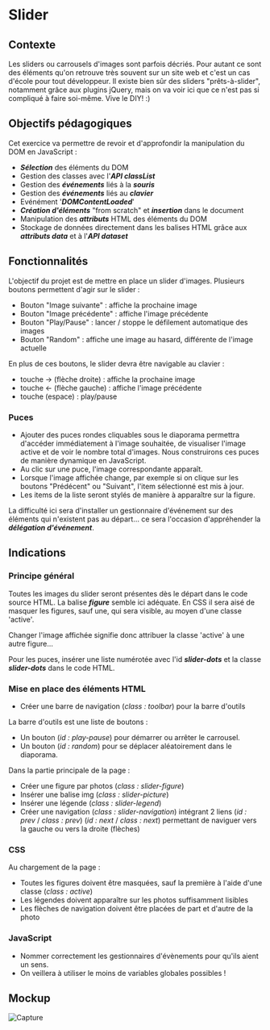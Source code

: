 # Slider
## Contexte
Les sliders ou carrousels d'images sont parfois décriés. Pour autant ce sont des éléments qu'on retrouve très souvent sur un site web
et c'est un cas d'école pour tout développeur. Il existe bien sûr des sliders "prêts-à-slider", notamment grâce aux plugins jQuery, mais on va voir ici que ce n'est pas si compliqué à faire soi-même.
Vive le DIY! :)

## Objectifs pédagogiques
Cet exercice va permettre de revoir et d'approfondir la manipulation du DOM en JavaScript :

- ***Sélection*** des éléments du DOM
- Gestion des classes avec l'***API classList***
- Gestion des ***événements*** liés à la ***souris***
- Gestion des ***événements*** liés au ***clavier***
- Evénément '***DOMContentLoaded***'
- ***Création d'éléments*** "from scratch" et ***insertion*** dans le document
- Manipulation des ***attributs*** HTML des éléments du DOM
- Stockage de données directement dans les balises HTML grâce aux ***attributs data*** et à l'***API dataset***

## Fonctionnalités
L'objectif du projet est de mettre en place un slider d'images.
Plusieurs boutons permettent d'agir sur le slider :

- Bouton "Image suivante" : affiche la prochaine image
- Bouton "Image précédente" : affiche l'image précédente
- Bouton "Play/Pause" : lancer / stoppe le défilement automatique des images
- Bouton "Random" : affiche une image au hasard, différente de l'image actuelle

En plus de ces boutons, le slider devra être navigable au clavier :

- touche -> (flèche droite) : affiche la prochaine image
- touche <- (flèche gauche) : affiche l'image précédente
- touche (espace) : play/pause

### Puces
- Ajouter des puces rondes cliquables sous le diaporama permettra d'accéder immédiatement à l'image souhaitée, de visualiser l'image active et de voir le nombre total d'images. Nous construirons ces puces de manière dynamique en JavaScript. 
- Au clic sur une puce, l'image correspondante apparaît.
- Lorsque l'image affichée change, par exemple si on clique sur les boutons "Prédécent" ou "Suivant", l'item sélectionné est mis à jour.
- Les items de la liste seront stylés de manière à apparaître sur la figure.

La difficulté ici sera d'installer un gestionnaire d'événement sur des éléments qui n'existent pas au départ... ce sera l'occasion d'appréhender la ***délégation d'événement***.

## Indications
### Principe général
Toutes les images du slider seront présentes dès le départ dans le code source HTML. La balise ***figure*** semble ici adéquate.
En CSS il sera aisé de masquer les figures, sauf une, qui sera visible, au moyen d'une classe 'active'.

Changer l'image affichée signifie donc attribuer la classe 'active' à une autre figure... 

Pour les puces, insérer une liste numérotée avec l'id ***slider-dots*** et la classe ***slider-dots*** dans le code HTML.

### Mise en place des éléments HTML

* Créer une barre de navigation (*class : toolbar*) pour la barre d'outils

La barre d'outils est une liste de boutons :

* Un bouton (*id : play-pause*) pour démarrer ou arrêter le carrousel.
* Un bouton (*id : random*) pour se déplacer aléatoirement dans le diaporama.

Dans la partie principale de la page :

* Créer une figure par photos (*class : slider-figure*)
* Insérer une balise img (*class : slider-picture*)
* Insérer une légende (*class : slider-legend*)
* Créer une navigation (*class : slider-navigation*)  intégrant 2 liens (*id : prev* / *class : prev*) (*id : next* / *class : next*)  permettant de naviguer vers la gauche ou vers la droite (flèches)

### CSS

Au chargement de la page :

* Toutes les figures doivent être masquées, sauf la première à l'aide d'une classe (*class : active*)
* Les légendes doivent apparaître sur les photos suffisamment lisibles
* Les flèches de navigation doivent être placées de part et d'autre de la photo

### JavaScript

* Nommer correctement les gestionnaires d'évènements pour qu'ils aient un sens.
* On veillera à utiliser le moins de variables globales possibles !

## Mockup
![Capture](.resources/img/capture-1.png)
